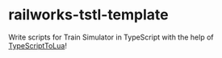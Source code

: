 # railworks-tstl-template

Write scripts for Train Simulator in TypeScript with the help of [TypeScriptToLua](https://typescripttolua.github.io/)!
